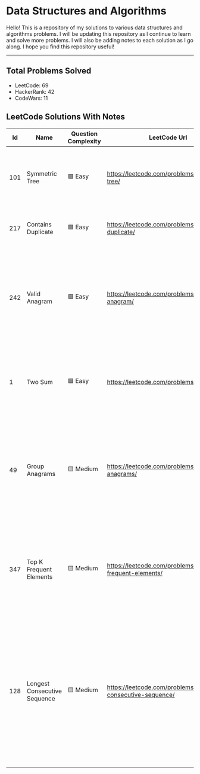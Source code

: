 # Data Structures and Algorithms

Hello! This is a repository of my solutions to various data structures and algorithms problems. I will be updating this repository as I continue to learn and solve more problems. I will also be adding notes to each solution as I go along. I hope you find this repository useful!

---

## Total Problems Solved

* LeetCode: 69
* HackerRank: 42
* CodeWars: 11

## LeetCode Solutions With Notes

| Id   | Name | Question Complexity | LeetCode Url | Notes |
|-|-|-|-|-|
| 101      | Symmetric Tree     | 🟩 Easy      | https://leetcode.com/problems/symmetric-tree/      | Divide & Conquer. Use recursion to compare right and left side of the tree|
| 217      | Contains Duplicate | 🟩 Easy      | https://leetcode.com/problems/containts-duplicate/ | Use a hashmap to keep track of seen numbers |
| 242      | Valid Anagram      | 🟩 Easy      | https://leetcode.com/problems/valid-anagram/       | Use a hashmap to keep track of seen characters then decrease their values when looking at characters of the 2nd string
| 1      | Two Sum        | 🟩 Easy      | https://leetcode.com/problems/two-sum/  | Use a hashmap to store seen values. Check if the target-currentValue exists in the hashmap |
| 49      | Group Anagrams        | 🟨 Medium  | https://leetcode.com/problems/group-anagrams/  | Reverse each element and store them in a hashmap with same key and value. If there are duplicates update the values array of that id |
| 347      | Top K Frequent Elements       | 🟨 Medium  | https://leetcode.com/problems/top-k-frequent-elements/ | Put values and their frequencies ina  hashmap. Sort in descending order, push the elements to a result array.**** |
| 128      | Longest Consecutive Sequence  | 🟨 Medium  | https://leetcode.com/problems/longest-consecutive-sequence/ | Use a set and traverse it to check if there is a lower number. If not it's a sequence starter. Check for larger numbers to add to that sequence and repeat. Return the sequence with the longest array |